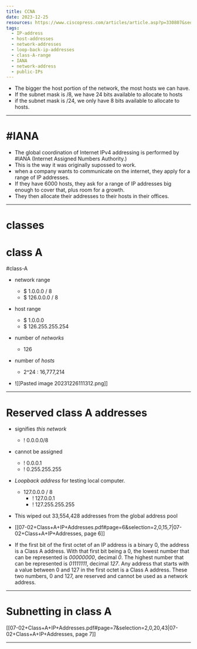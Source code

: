 ```yaml
---
title: CCNA
date: 2023-12-25
resources: https://www.ciscopress.com/articles/article.asp?p=330807&seqNum=2
tags:
  - IP-address
  - host-addresses
  - network-addresses
  - loop-back-ip-addresses
  - class-A-range
  - IANA
  - network-address
  - public-IPs
---
```

- The bigger the host portion of the network, the most hosts we can have.
- If the subnet mask is /8, we have 24 bits available to allocate to hosts
- if the subnet mask is /24, we only have 8 bits available to allocate to hosts.

---
# #IANA

- The global coordination of Internet IPv4 addressing is performed by #IANA (Internet Assigned Numbers Authority.)
- This is the way it was originally supossed to work.
- when a company wants to communicate on the internet, they apply for a range of IP addresses.
- If they have 6000 hosts, they ask for a range of IP addresses big enough to cover that, plus room for a growth.
- They then allocate their addresses to their hosts in their offices.

---
# classes

# class A

#class-A

- network range
	- $ 1.0.0.0 / 8 
	- $ 126.0.0.0 / 8
- host range
	- $ 1.0.0.0
	- $ 126.255.255.254

- number of *networks*
	- 126
- number of *hosts*
	- 2^24 : 16,777,214

- ![[Pasted image 20231226111312.png]]
---
# Reserved class A addresses

- signifies *this network*
	- ! 0.0.0.0/8
- cannot be assigned
	- ! 0.0.0.1
	- ! 0.255.255.255
- *Loopback address* for testing local computer.
	- 127.0.0.0 / 8
		- ! 127.0.0.1
		- ! 127.255.255.255

- This wiped out 33,554,428 addresses from the global address pool
- [[07-02+Class+A+IP+Addresses.pdf#page=6&selection=2,0,15,7|07-02+Class+A+IP+Addresses, page 6]]

- If the first bit of the first octet of an IP address is a binary 0, the address is a Class A address. With that first bit being a 0, the lowest number that can be represented is *00000000*, decimal *0*. The highest number that can be represented is *01111111*, decimal *127*. Any address that starts with a value between 0 and 127 in the first octet is a Class A address. These two numbers, 0 and 127, are reserved and cannot be used as a network address.

---
# Subnetting in class A

[[07-02+Class+A+IP+Addresses.pdf#page=7&selection=2,0,20,43|07-02+Class+A+IP+Addresses, page 7]]

---